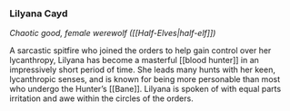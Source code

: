 ### Lilyana Cayd

_Chaotic good, female werewolf ([[Half-Elves|half-elf]])_

A sarcastic spitfire who joined the orders to help gain control over her lycanthropy, Lilyana has become a masterful [[blood hunter]] in an impressively short period of time. She leads many hunts with her keen, lycanthropic senses, and is known for being more personable than most who undergo the Hunter’s [[Bane]]. Lilyana is spoken of with equal parts irritation and awe within the circles of the orders.